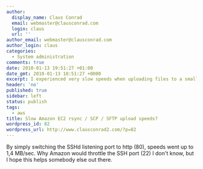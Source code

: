 ```yaml
---
author:
  display_name: Claus Conrad
  email: webmaster@clausconrad.com
  login: claus
  url: ''
author_email: webmaster@clausconrad.com
author_login: claus
categories:
  - System administration
comments: true
date: 2010-01-13 19:51:27 +01:00
date_gmt: 2010-01-13 18:51:27 +0000
excerpt: I experienced very slow speeds when uploading files to a small (m1.small) Amazon EC2 instance using the SCP and SFTP3 protocols with rsync, WinSCP and Tunnelier BitVise - around 30-40 kB/sec.
header: 'no'
published: true
sidebar: left
status: publish
tags:
  - aws
title: Slow Amazon EC2 rsync / SCP / SFTP upload speeds?
wordpress_id: 82
wordpress_url: http://www.clausconrad2.com/?p=82
---
```

By simply switching the SSHd listening port to http (80), speeds went up to 1,4 MB/sec. Why Amazon would throttle the SSH port (22) I don't know, but I hope this helps somebody else out there.
